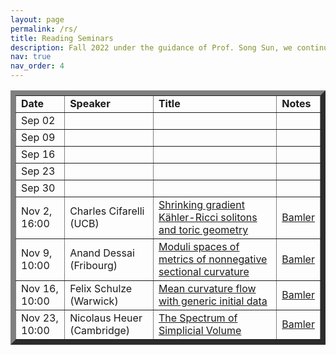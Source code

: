 ```yaml
---
layout: page
permalink: /rs/
title: Reading Seminars
description: Fall 2022 under the guidance of Prof. Song Sun, we continue to have a reading seminar on complex geometry. We will be meeting Friday at 1pm--4pm (PT time) in 748 Evans Hall. This semester we don't have a presecribed topic and participants are free to give talks from their own tastes. You can sign up for a talk using this google sheet. Song is willing to provide interesting topics and related references, so if you want to find a topic to study and give a talk on the seminar, feel free to reach out to Song for help.
nav: true
nav_order: 4
---
```

<p> <table cellpadding="4" cellspacing="2" border="8">


<td align="left"> <b>Date</b></td>
<td>
<b>Speaker</b>
</td>
<td> 
<b>Title</b>
</td>
<td>
<b>Notes</b>
</td>
<tr>


<td align="left"> Sep 02</td>
<td>
<!--name-->
</td>
<td> 
<!--title-->
</td>
<td>
<!--notes-->
</td>
<tr>
  
  
<td align="left"> Sep 09</td>
<td>
<!--name-->
</td>
<td> 
<!--title-->
</td>
<td>
<!--notes-->
</td>
<tr>

  
  
  
<td align="left"> Sep 16</td>
<td>
<!--name-->
</td>
<td> 
<!--title-->
</td>
<td>
<!--notes-->
</td>
<tr>


  
  
<td align="left"> Sep 23</td>
<td>
<!--name-->
</td>
<td> 
<!--title-->
</td>
<td>
<!--notes-->
</td>
<tr>


  
  
<td align="left"> Sep 30</td>
<td>
<!--name-->
</td>
<td> 
<!--title-->
</td>
<td>
<!--notes-->
</td>
<tr>


<td align="left"> Nov 2, 16:00</td>
<td>
Charles Cifarelli (UCB)
</td>
<td> 
<a href="https://events.berkeley.edu/index.php/calendar/sn/math.html?event_ID=136150&date=2020-11-02&filter=Secondary%20Event%20Type&filtersel=">Shrinking gradient Kähler-Ricci solitons and toric geometry</a>
</td>
<td><a href="https://math.berkeley.edu/~rbamler/riddle.html">Bamler</a>
</td>
<tr>


<td align="left"> Nov 9, 10:00</td>
<td>
Anand Dessai (Fribourg)
</td>
<td> 
<a href="https://events.berkeley.edu/index.php/calendar/sn/math.html?event_ID=136254&date=2020-11-09&filter=Secondary%20Event%20Type&filtersel=">Moduli spaces of metrics of nonnegative sectional curvature</a>
</td>
<td><a href="https://math.berkeley.edu/~rbamler/riddle.html">Bamler</a>
</td>
<tr>


<td align="left"> Nov 16, 10:00</td>
<td>
Felix Schulze (Warwick)
</td>
<td> 
<a href="https://events.berkeley.edu/index.php/calendar/sn/math.html?event_ID=135807&date=2020-11-16&filter=Secondary%20Event%20Type&filtersel=">Mean curvature flow with generic initial data</a>
</td>
<td><a href="https://math.berkeley.edu/~rbamler/riddle.html">Bamler</a>
</td>
<tr>

<td align="left"> Nov 23, 10:00</td>
<td>
Nicolaus Heuer (Cambridge)
</td>
<td> 
<a href="https://events.berkeley.edu/index.php/calendar/sn/math.html?event_ID=136499&date=2020-11-23&filter=Secondary%20Event%20Type&filtersel=">The Spectrum of Simplicial Volume</a>
</td>
<td><a href="https://math.berkeley.edu/~rbamler/riddle.html">Bamler</a>
</td>
<tr>





